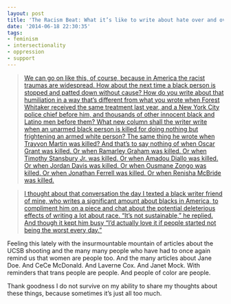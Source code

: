 ```yaml
---
layout: post
title: 'The Racism Beat: What it’s like to write about hate over and over and over'
date: '2014-06-18 22:30:35'
tags:
- feminism
- intersectionality
- oppression
- support
---
```



> [We can go on like this, of course, because in America the racist traumas are widespread. How about the next time a black person is stopped and patted down without cause? How do you write about that humiliation in a way that’s different from what you wrote when Forest Whitaker received the same treatment last year, and a New York City police chief before him, and thousands of other innocent black and Latino men before them? What new column shall the writer write when an unarmed black person is killed for doing nothing but frightening an armed white person? The same thing he wrote when Trayvon Martin was killed? And that’s to say nothing of when Oscar Grant was killed. Or when Ramarley Graham was killed. Or when Timothy Stansbury Jr. was killed. Or when Amadou Diallo was killed. Or when Jordan Davis was killed. Or when Ousmane Zongo was killed. Or when Jonathan Ferrell was killed. Or when Renisha McBride was killed.](https://medium.com/@cordjefferson/the-racism-beat-6ff47f76cbb6)

> [I thought about that conversation the day I texted a black writer friend of mine, who writes a significant amount about blacks in America, to compliment him on a piece and chat about the potential deleterious effects of writing a lot about race. “It’s not sustainable,” he replied. And though it kept him busy “I’d actually love it if people started not being the worst every day.”](https://medium.com/@cordjefferson/the-racism-beat-6ff47f76cbb6)

Feeling this lately with the insurmountable mountain of articles about the UCSB shooting and the many many people who have had to once again remind us that women are people too. And the many articles about Jane Doe. And CeCe McDonald. And Laverne Cox. And Janet Mock. With reminders that trans people are people. And people of color are people.

Thank goodness I do not survive on my ability to share my thoughts about these things, because sometimes it’s just all too much.


